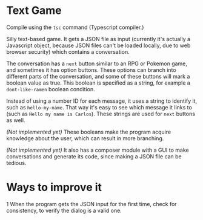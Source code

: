 # Text Game

Compile using the ```tsc``` command (Typescript compiler.)

Silly text-based game. It gets a JSON file as input (currently it's actually a Javascript object, because JSON files can't be loaded locally, due to web browser security) which contains a conversation.

The conversation has a ```next``` button similar to an RPG or Pokemon game, and sometimes it has option buttons. These options can branch into different parts of the conversation, and some of these buttons will mark a boolean value as true. This boolean is specified as a string, for example a ```dont-like-ramen``` boolean condition. 

Instead of using a number ID for each message, it uses a string to identify it, such as ```hello-my-name```. That way it's easy to see which message it links to (such as ```Hello my name is Carlos```). These strings are used for ```next``` buttons as well.

*(Not implemented yet)* These booleans make the program acquire knowledge about the user, which can result in more branching.

*(Not implemented yet)* It also has a composer module with a GUI to make conversations and generate its code, since making a JSON file can be tedious.

# Ways to improve it

1 When the program gets the JSON input for the first time, check for consistency, to verify the dialog is a valid one.